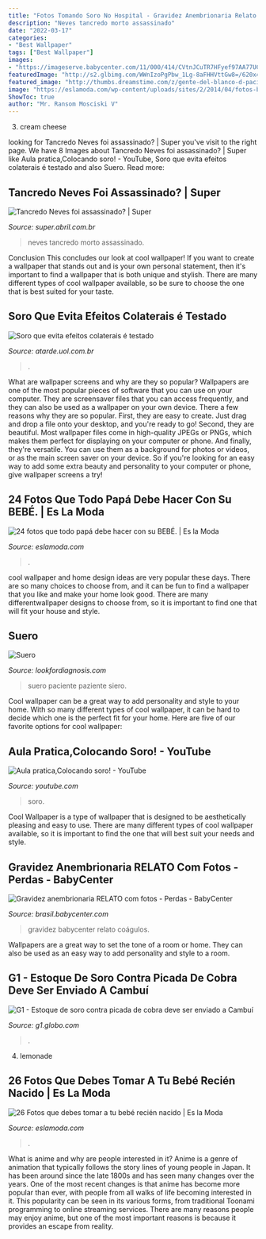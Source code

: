 ```yaml
---
title: "Fotos Tomando Soro No Hospital - Gravidez Anembrionaria Relato Com Fotos"
description: "Neves tancredo morto assassinado"
date: "2022-03-17"
categories:
- "Best Wallpaper"
tags: ["Best Wallpaper"]
images:
- "https://imageserve.babycenter.com/11/000/414/CVtnJCuTR7HFyef97AA77UCNk5y0lkPn_med.jpg"
featuredImage: "http://s2.glbimg.com/WWnIzoPgPbw_1Lg-8aFHHVttGw8=/620x465/s.glbimg.com/jo/g1/f/original/2017/02/23/soro1.jpg"
featured_image: "http://thumbs.dreamstime.com/z/gente-del-blanco-d-paciente-en-hospital-con-el-suero-49018020.jpg"
image: "https://eslamoda.com/wp-content/uploads/sites/2/2014/04/fotos-bebes5.jpg"
ShowToc: true
author: "Mr. Ransom Mosciski V"
---
```



3. cream cheese 

	

		
looking for Tancredo Neves foi assassinado? | Super you've visit to the right page. We have 8 Images about Tancredo Neves foi assassinado? | Super like Aula pratica,Colocando soro! - YouTube, Soro que evita efeitos colaterais é testado and also Suero. Read more:
		
    
## Tancredo Neves Foi Assassinado? | Super

<img loading=lazy src="https://super.abril.com.br/wp-content/uploads/2018/07/5772da610e216345751b757dtancredo81.jpeg" onerror="this.onerror=null;this.src='https://tse3.mm.bing.net/th?id=OIP.pvB2QIwdcmRVokSNa6biQAHaFc&amp;pid=15.1';" alt="Tancredo Neves foi assassinado? | Super">

_Source: super.abril.com.br_

>neves tancredo morto assassinado. 

	

Conclusion
This concludes our look at cool wallpaper! If you want to create a wallpaper that stands out and is your own personal statement, then it's important to find a wallpaper that is both unique and stylish. There are many different types of cool wallpaper available, so be sure to choose the one that is best suited for your taste.

    
## Soro Que Evita Efeitos Colaterais é Testado

<img loading=lazy src="http://fw.atarde.com.br/2017/10/750_2017102212263226.jpg" onerror="this.onerror=null;this.src='https://tse4.mm.bing.net/th?id=OIP._ItVcEY3YMbxgJtxiZfAXwHaEO&amp;pid=15.1';" alt="Soro que evita efeitos colaterais é testado">

_Source: atarde.uol.com.br_

>. 

	

What are wallpaper screens and why are they so popular?
Wallpapers are one of the most popular pieces of software that you can use on your computer. They are screensaver files that you can access frequently, and they can also be used as a wallpaper on your own device. There a few reasons why they are so popular. First, they are easy to create. Just drag and drop a file onto your desktop, and you're ready to go! Second, they are beautiful. Most wallpaper files come in high-quality JPEGs or PNGs, which makes them perfect for displaying on your computer or phone. And finally, they're versatile. You can use them as a background for photos or videos, or as the main screen saver on your device. So if you're looking for an easy way to add some extra beauty and personality to your computer or phone, give wallpaper screens a try!

    
## 24 Fotos Que Todo Papá Debe Hacer Con Su BEBÉ. | Es La Moda

<img loading=lazy src="https://eslamoda.com/wp-content/uploads/sites/2/2014/04/fotos-bebes5.jpg" onerror="this.onerror=null;this.src='https://tse4.mm.bing.net/th?id=OIP.-CSiIH4cQ3Vc4m0u8LrvgAHaE6&amp;pid=15.1';" alt="24 fotos que todo papá debe hacer con su BEBÉ. | Es la Moda">

_Source: eslamoda.com_

>. 

	

cool wallpaper and home design ideas are very popular these days. There are so many choices to choose from, and it can be fun to find a wallpaper that you like and make your home look good. There are many differentwallpaper designs to choose from, so it is important to find one that will fit your house and style.

    
## Suero

<img loading=lazy src="http://thumbs.dreamstime.com/z/gente-del-blanco-d-paciente-en-hospital-con-el-suero-49018020.jpg" onerror="this.onerror=null;this.src='https://tse1.mm.bing.net/th?id=OIP.11a2gfuaMuZuTKnBhosJKAHaJu&amp;pid=15.1';" alt="Suero">

_Source: lookfordiagnosis.com_

>suero paciente paziente siero. 

	

Cool wallpaper can be a great way to add personality and style to your home. With so many different types of cool wallpaper, it can be hard to decide which one is the perfect fit for your home. Here are five of our favorite options for cool wallpaper: 

    
## Aula Pratica,Colocando Soro! - YouTube

<img loading=lazy src="http://i.ytimg.com/vi/rlCtoo1aMPQ/hqdefault.jpg" onerror="this.onerror=null;this.src='https://tse1.mm.bing.net/th?id=OIP.WM0WOrXq9GGc15qTgCZVOwHaFj&amp;pid=15.1';" alt="Aula pratica,Colocando soro! - YouTube">

_Source: youtube.com_

>soro. 

	

Cool Wallpaper is a type of wallpaper that is designed to be aesthetically pleasing and easy to use. There are many different types of cool wallpaper available, so it is important to find the one that will best suit your needs and style.

    
## Gravidez Anembrionaria RELATO Com Fotos - Perdas - BabyCenter

<img loading=lazy src="https://imageserve.babycenter.com/11/000/414/CVtnJCuTR7HFyef97AA77UCNk5y0lkPn_med.jpg" onerror="this.onerror=null;this.src='https://tse3.mm.bing.net/th?id=OIP.qhufVfCNHrqbbtOdoo1e7gAAAA&amp;pid=15.1';" alt="Gravidez anembrionaria RELATO com fotos - Perdas - BabyCenter">

_Source: brasil.babycenter.com_

>gravidez babycenter relato coágulos. 

	

Wallpapers are a great way to set the tone of a room or home. They can also be used as an easy way to add personality and style to a room.

    
## G1 - Estoque De Soro Contra Picada De Cobra Deve Ser Enviado A Cambuí

<img loading=lazy src="http://s2.glbimg.com/WWnIzoPgPbw_1Lg-8aFHHVttGw8=/620x465/s.glbimg.com/jo/g1/f/original/2017/02/23/soro1.jpg" onerror="this.onerror=null;this.src='https://tse4.mm.bing.net/th?id=OIP.g2xA7TgycpT7obeXYH3g9gHaFj&amp;pid=15.1';" alt="G1 - Estoque de soro contra picada de cobra deve ser enviado a Cambuí">

_Source: g1.globo.com_

>. 

	

4. lemonade 

    
## 26 Fotos Que Debes Tomar A Tu Bebé Recién Nacido | Es La Moda

<img loading=lazy src="https://eslamoda.com/wp-content/uploads/sites/2/2015/04/dedo-tomando.jpg" onerror="this.onerror=null;this.src='https://tse2.mm.bing.net/th?id=OIP.Q8TOsYtr0oKjMYT5K2IdowAAAA&amp;pid=15.1';" alt="26 Fotos que debes tomar a tu bebé recién nacido | Es la Moda">

_Source: eslamoda.com_

>. 

	

What is anime and why are people interested in it?
Anime is a genre of animation that typically follows the story lines of young people in Japan. It has been around since the late 1800s and has seen many changes over the years. One of the most recent changes is that anime has become more popular than ever, with people from all walks of life becoming interested in it. This popularity can be seen in its various forms, from traditional Toonami programming to online streaming services. There are many reasons people may enjoy anime, but one of the most important reasons is because it provides an escape from reality.

